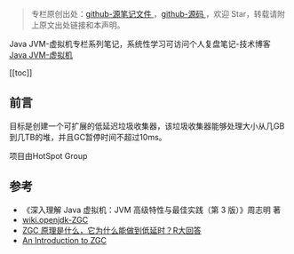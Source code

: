 > 专栏原创出处：[github-源笔记文件 ](https://github.com/GourdErwa/review-notes/tree/master/language/java-jvm) ，[github-源码 ](https://github.com/GourdErwa/java-advanced/tree/master/java-jvm)，欢迎 Star，转载请附上原文出处链接和本声明。

Java JVM-虚拟机专栏系列笔记，系统性学习可访问个人复盘笔记-技术博客 [Java JVM-虚拟机 ](https://review-notes.top/language/java-jvm/)

[[toc]]
## 前言
目标是创建一个可扩展的低延迟垃圾收集器，该垃圾收集器能够处理大小从几GB到几TB的堆，并且GC暂停时间不超过10ms。

项目由HotSpot Group

## 参考
- 《深入理解 Java 虚拟机：JVM 高级特性与最佳实践（第 3 版）》周志明 著
- [wiki.openjdk-ZGC](https://wiki.openjdk.java.net/display/zgc/Main)
- [ZGC 原理是什么，它为什么能做到低延时？R大回答](https://www.zhihu.com/question/287945354/answer/458761494)
- [An Introduction to ZGC](https://www.baeldung.com/jvm-zgc-garbage-collector)